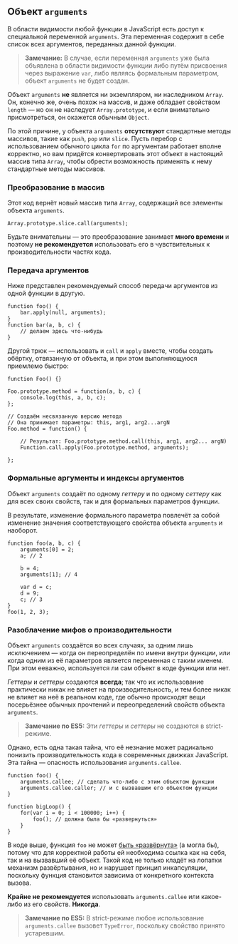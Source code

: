 ## Объект `arguments`

В области видимости любой функции в JavaScript есть доступ к специальной переменной `arguments`. Эта переменная содержит в себе список всех аргументов, переданных данной функции.

> **Замечание:** В случае, если переменная `arguments` уже была объявлена в области видимости функции либо путём присвоения через выражение `var`, либо являясь формальным параметром, объект `arguments` не будет создан.

Объект `arguments` **не** является ни экземпляром, ни наследником `Array`. Он, конечно же, очень похож на массив, и даже обладает свойством `length` — но он не наследует `Array.prototype`, и если внимательно присмотреться, он окажется обычным `Object`.

По этой причине, у объекта `arguments` **отсутствуют** стандартные методы массивов, такие как `push`, `pop` или `slice`. Пусть перебор с использованием обычного цикла `for` по аргументам работает вполне корректно, но вам придётся конвертировать этот объект в настоящий массив типа `Array`, чтобы обрести возможность применять к нему стандартные методы массивов.

### Преобразование в массив

Этот код вернёт новый массив типа `Array`, содержащий все элементы объекта `arguments`.

    Array.prototype.slice.call(arguments);

Будьте внимательны — это преобразование занимает **много времени** и поэтому **не рекомендуется** использовать его в чувствительных к производительности частях кода.

### Передача аргументов

Ниже представлен рекомендуемый способ передачи аргументов из одной функции в другую.

    function foo() {
        bar.apply(null, arguments);
    }
    function bar(a, b, c) {
        // делаем здесь что-нибудь
    }

Другой трюк — использовать и `call` и `apply` вместе, чтобы создать обёртку, отвязанную от объекта, и при этом выполняющуюся приемлемо быстро:

    function Foo() {}

    Foo.prototype.method = function(a, b, c) {
        console.log(this, a, b, c);
    };

    // Создаём несвязанную версию метода
    // Она принимает параметры: this, arg1, arg2...argN
    Foo.method = function() {

        // Результат: Foo.prototype.method.call(this, arg1, arg2... argN)
        Function.call.apply(Foo.prototype.method, arguments);

    };


### Формальные аргументы и индексы аргументов

Объект `arguments` создаёт по одному *геттеру* и по одному *сеттеру* как для всех своих свойств, так и для формальных параметров функции.

В результате, изменение формального параметра повлечёт за собой изменение значения соответствующего свойства объекта `arguments` и наоборот.

    function foo(a, b, c) {
        arguments[0] = 2;
        a; // 2

        b = 4;
        arguments[1]; // 4

        var d = c;
        d = 9;
        c; // 3
    }
    foo(1, 2, 3);

### Разоблачение мифов о производительности

Объект `arguments` создаётся во всех случаях, за одним лишь исключением — когда он переопределён по имени внутри функции, или когда одним из её параметров является переменная с таким именем. При этом ееважно, используется ли сам объект в коде функции или нет.

*Геттеры* и *сеттеры* создаются **всегда**; так что их использование практически никак не влияет на производительность, и тем более никак не влияет на неё в реальном коде, где обычно происходят вещи посерьёзнее обычных прочтений и переопределений свойств объекта `arguments`.

> **Замечание по ES5:** Эти *геттеры* и *сеттеры* не создаются в strict-режиме.

Однако, есть одна такая тайна, что её незнание может радикально понизить производительность кода в современных движках JavaScript. Эта тайна — опасность использования `arguments.callee`.

    function foo() {
        arguments.callee; // сделать что-либо с этим объектом функции
        arguments.callee.caller; // и с вызвавшим его объектом функции
    }

    function bigLoop() {
        for(var i = 0; i < 100000; i++) {
            foo(); // должна была бы «развернуться»
        }
    }

В коде выше, функция `foo` не может [быть «развёрнута»][1] (а могла бы), потому что для корректной работы ей необходима ссылка как на себя, так и на вызвавший её объект. Такой код не только кладёт на лопатки механизм развёртывания, но и нарушает принцип инкапсуляции, поскольку функция становится зависима от конкретного контекста вызова.

**Крайне не рекомендуется** использовать `arguments.callee` или какое-либо из его свойств. **Никогда**.

> **Замечание по ES5:** В strict-режиме любое использование `arguments.callee` вызовет `TypeError`, поскольку свойство принято устаревшим.

[1]: http://en.wikipedia.org/wiki/Inlining

